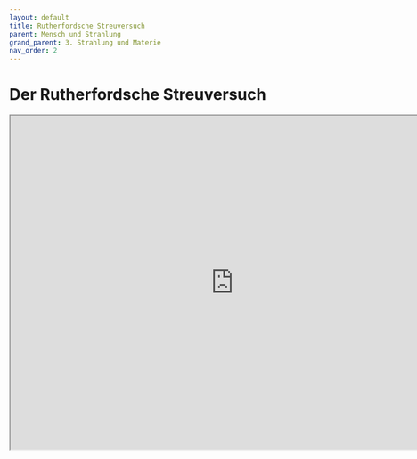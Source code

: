 ```yaml
---
layout: default
title: Rutherfordsche Streuversuch
parent: Mensch und Strahlung
grand_parent: 3. Strahlung und Materie
nav_order: 2
---
```


# Der Rutherfordsche Streuversuch

<iframe src="https://phet.colorado.edu/sims/html/rutherford-scattering/latest/rutherford-scattering_de.html" width="800" height="600" scrolling="no" allowfullscreen></iframe>
